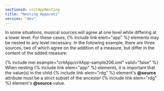 ```yaml
---
sectionid: critAppNesting
title: "Nesting Apparati"
version: "dev"
---
```


In some situations, musical sources will agree at one level while differing at a lower
level.
For these cases, {% include link elem="app" %} elements may be nested to any level necessary. In
the following example, there are three sources, two of which agree on the addition
of a
measure, but differ in the content of the added measure:

{% include mei example="critApp/critApp-sample206.xml" valid="false" %}
When nesting {% include link elem="app" %} elements, it is important that the value(s) in the
child {% include link elem="rdg" %} element's **@source** attribute must be a strict subset
of the ancestor {% include link elem="rdg" %} element's **@source** value.

